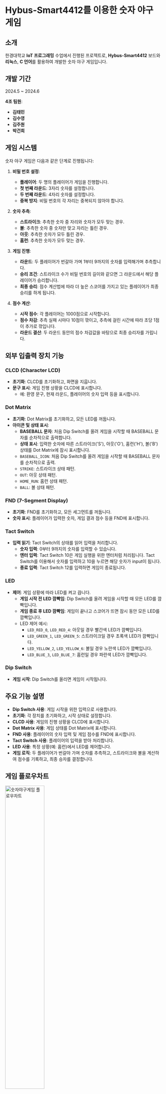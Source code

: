 # Hybus-Smart4412를 이용한 숫자 야구 게임

## 소개
한경대학교 **IoT 프로그래밍** 수업에서 진행된 프로젝트로, **Hybus-Smart4412** 보드와 **리눅스**, **C 언어**를 활용하여 개발한 숫자 야구 게임입니다.

## 개발 기간
2024.5 ~ 2024.6

**4조 팀원**:
- **김태민**
- **김수영**
- **김주원**
- **박건희**

## 게임 시스템

숫자 야구 게임은 다음과 같은 단계로 진행됩니다:

1. **비밀 번호 설정**:
   - **플레이어**: 두 명의 플레이어가 게임을 진행합니다.
   - **첫 번째 라운드**: 3자리 숫자를 설정합니다.
   - **두 번째 라운드**: 4자리 숫자를 설정합니다.
   - **중복 방지**: 비밀 번호의 각 자리는 중복되지 않아야 합니다.

2. **숫자 추측**:
   - **스트라이크**: 추측한 숫자 중 자리와 숫자가 모두 맞는 경우.
   - **볼**: 추측한 숫자 중 숫자만 맞고 자리는 틀린 경우.
   - **아웃**: 추측한 숫자가 모두 틀린 경우.
   - **홈런**: 추측한 숫자가 모두 맞는 경우.

3. **게임 진행**:
   - **라운드**: 두 플레이어가 번갈아 가며 1부터 9까지의 숫자를 입력해가며 추측합니다.
   - **승리 조건**: 스트라이크 수가 비밀 번호의 길이와 같으면 그 라운드에서 해당 플레이어가 승리합니다.
   - **최종 승리**: 점수 계산법에 따라 더 높은 스코어를 가지고 있는 플레이어가 최종 승리를 하게 됩니다.

4. **점수 계산**:
   - **시작 점수**: 각 플레이어는 1000점으로 시작합니다.
   - **점수 차감**: 추측 실패 시마다 10점이 깎이고, 추측에 걸린 시간에 따라 초당 1점이 추가로 깎입니다.
   - **라운드 결산**: 두 라운드 동안의 점수 차감값을 바탕으로 최종 승리자를 가립니다.

## 외부 입출력 장치 기능

### CLCD (Character LCD)
- **초기화**: CLCD를 초기화하고, 화면을 지웁니다.
- **문구 표시**: 게임 진행 상황을 CLCD에 표시합니다.
  - 예: 환영 문구, 현재 라운드, 플레이어의 숫자 입력 등을 표시합니다.

### Dot Matrix
- **초기화**: Dot Matrix를 초기화하고, 모든 LED를 꺼둡니다.
- **아이콘 및 상태 표시**: 
  - **BASEBALL 문자**: 처음 Dip Switch를 올려 게임을 시작할 때 BASEBALL 문자를 순차적으로 출력합니다.
  - **상태 표시**: 입력한 숫자에 따른 스트라이크('S'), 아웃('O'), 홈런('H'), 볼('B') 상태를 Dot Matrix에 잠시 표시합니다.
  - `BASEBALL_ICON`: 처음 Dip Switch를 올려 게임을 시작할 때 BASEBALL 문자를 순차적으로 출력.
  - `STRIKE`: 스트라이크 상태 패턴.
  - `OUT`: 아웃 상태 패턴.
  - `HOME_RUN`: 홈런 상태 패턴.
  - `BALL`: 볼 상태 패턴.

### FND (7-Segment Display)
- **초기화**: FND를 초기화하고, 모든 세그먼트를 꺼둡니다.
- **숫자 표시**: 플레이어가 입력한 숫자, 게임 결과 점수 등을 FND에 표시합니다.

### Tact Switch
- **입력 읽기**: Tact Switch의 상태를 읽어 입력을 처리합니다.
  - **숫자 입력**: 0부터 9까지의 숫자를 입력할 수 있습니다.
  - **엔터 입력**: Tact Switch 10은 게임 실행을 위한 엔터처럼 처리됩니다. Tact Switch를 이용해서 숫자를 입력하고 10을 누르면 해당 숫자가 input이 됩니다.
  - **종료 입력**: Tact Switch 12를 입력하면 게임이 종료됩니다.

### LED
- **제어**: 게임 상황에 따라 LED를 켜고 끕니다.
  - **게임 시작 전 LED 깜빡임**: Dip Switch를 올려 게임을 시작할 때 모든 LED를 깜빡입니다.
  - **게임 종료 후 LED 깜빡임**: 게임이 끝나고 스코어가 뜨면 잠시 동안 모든 LED를 깜빡입니다. 
  - LED 제어 예시:
    - `LED_RED_0`, `LED_RED_4`: 아웃일 경우 빨간색 LED가 깜빡입니다.
    - `LED_GREEN_1`, `LED_GREEN_5`: 스트라이크일 경우 초록색 LED가 깜빡입니다.
    - `LED_YELLOW_2`, `LED_YELLOW_6`: 볼일 경우 노란색 LED가 깜빡입니다.
    - `LED_BLUE_3`, `LED_BLUE_7`: 홈런일 경우 파란색 LED가 깜빡입니다.

### Dip Switch
- **게임 시작**: Dip Switch를 올리면 게임이 시작됩니다.

## 주요 기능 설명

- **Dip Switch 사용**: 게임 시작을 위한 입력으로 사용합니다.
- **초기화**: 각 장치를 초기화하고, 시작 상태로 설정합니다.
- **CLCD 사용**: 게임의 진행 상황을 CLCD에 표시합니다.
- **Dot Matrix 사용**: 게임 상태를 Dot Matrix에 표시합니다.
- **FND 사용**: 플레이어의 숫자 입력 및 게임 점수를 FND에 표시합니다.
- **Tact Switch 사용**: 플레이어의 입력을 받아 처리합니다.
- **LED 사용**: 특정 상황(예: 홈런)에서 LED를 제어합니다.
- **게임 로직**: 두 플레이어가 번갈아 가며 숫자를 추측하고, 스트라이크와 볼을 계산하여 점수를 기록하고, 최종 승자를 결정합니다.


## 게임 플로우차트
<img src="Document/발표자료/image/숫자야구게임플로우차트.drawio.png" alt="숫자야구게임 플로우차트" width="50%" height="50%">

## 시연 영상

### 편집된 영상
[![Edited Video](https://img.youtube.com/vi/2-bPniCmVw4/0.jpg)](https://youtu.be/2-bPniCmVw4)

### 무편집 영상
[![Unedited Video](https://img.youtube.com/vi/fU27BnqnGxc/0.jpg)](https://youtu.be/fU27BnqnGxc)


